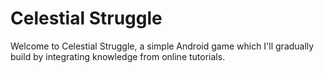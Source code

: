 # Celestial Struggle


Welcome to Celestial Struggle, a simple Android game which I'll gradually build by integrating knowledge from online tutorials.